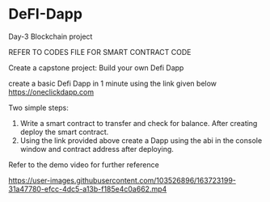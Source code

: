 # DeFI-Dapp

Day-3 Blockchain project

REFER TO CODES FILE FOR SMART CONTRACT CODE

Create a capstone project: Build your own Defi Dapp

create a basic Defi Dapp in 1 minute using the link given below
https://oneclickdapp.com 

Two simple steps:
1. Write a smart contract to transfer and check for balance. After creating deploy the smart contract.
2. Using the link provided above create a Dapp using the abi in the console window and contract address after deploying.

Refer to the demo video for further reference

https://user-images.githubusercontent.com/103526896/163723199-31a47780-efcc-4dc5-a13b-f185e4c0a662.mp4

